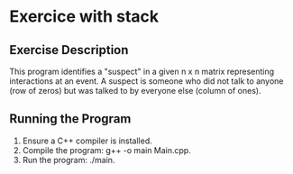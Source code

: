 # Exercice with stack

## Exercise Description
This program identifies a "suspect" in a given n x n matrix representing interactions at an event. A suspect is someone who did not talk to anyone (row of zeros) but was talked to by everyone else (column of ones).

## Running the Program
1. Ensure a C++ compiler is installed.
2. Compile the program: g++ -o main Main.cpp.
3. Run the program: ./main.